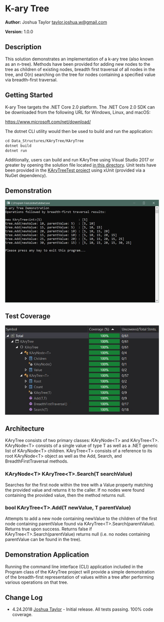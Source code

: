 # K-ary Tree

**Author:** Joshua Taylor <taylor.joshua.w@gmail.com>

**Version:** 1.0.0

## Description

This solution demonstrates an implementation of a k-ary tree (also known as an
n-tree). Methods have been provided for adding new nodes to the tree as children
of existing nodes, breadth first traversal of all nodes in the tree, and O(n)
searching on the tree for nodes containing a specified value via breadth-first
traversal.

## Getting Started

K-ary Tree targets the .NET Core 2.0 platform. The .NET Core 2.0 SDK can be
downloaded from the following URL for Windows, Linux, and macOS:

https://www.microsoft.com/net/download/

The dotnet CLI utility would then be used to build and run the application:

    cd Data_Structures/KAryTree/KAryTree
    dotnet build
    dotnet run

Additionally, users can build and run KAryTree using Visual Studio 2017 or
greater by opening the solution file located
[in this directory](/Data_Structures/KAryTree). Unit tests have been
provided in the
[KAryTreeTest project](/Data_Structures/KAryTree/KAryTreeTest) using xUnit
(provided via a NuGet dependency).

## Demonstration

![Pushing Screenshot](/Data_Structures/KAryTree/assets/demo.JPG)

## Test Coverage

![Test Coverage](/Data_Structures/KAryTree/assets/coverage.JPG)

## Architecture

KAryTree consists of two primary classes: KAryNode\<T\> and KAryTree\<T\>.
KAryNode\<T\> consists of a single value of type T as well as a .NET generic
list of KAryNode\<T\> children. KAryTree\<T\> consists of a reference to its
root KAryNode\<T\> object as well as the Add, Search, and BreadthFirstTraversal
methods.

### KAryNode\<T\> KAryTree\<T\>.Search(T searchValue)

Searches for the first node within the tree with a Value property matching the
provided value and returns it to the caller. If no nodes were found containing
the provided value, then the method returns null.

### bool KAryTree\<T\>.Add(T newValue, T parentValue)

Attempts to add a new node containing newValue to the children of the first node
containing parentValue found via KAryTree\<T\>.Search(parentValue). Returns true
upon success. Returns false if KAryTree\<T\>.Search(parentValue) returns null
(i.e. no nodes containing parentValue can be found in the tree).

## Demonstration Application

Running the command line interface (CLI) application included in the Program
class of the KAryTree project will provide a simple demonstration of the
breadth-first representation of values within a tree after performing various
operations on that tree.

## Change Log
- 4.24.2018 [Joshua Taylor](mailto:taylor.joshua88@gmail.com) - Initial release.
All tests passing. 100% code coverage.